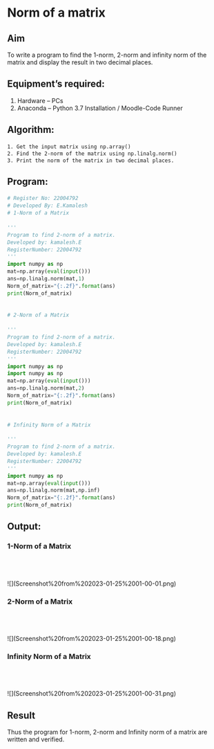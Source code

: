 # Norm of a matrix
## Aim
To write a program to find the 1-norm, 2-norm and infinity norm of the matrix and display the result in two decimal places.
## Equipment’s required:
1.	Hardware – PCs
2.	Anaconda – Python 3.7 Installation / Moodle-Code Runner
## Algorithm:
	1. Get the input matrix using np.array()   
    2. Find the 2-norm of the matrix using np.linalg.norm()
	3. Print the norm of the matrix in two decimal places.
## Program:
```Python
# Register No: 22004792
# Developed By: E.Kamalesh
# 1-Norm of a Matrix

'''
Program to find 2-norm of a matrix.
Developed by: kamalesh.E
RegisterNumber: 22004792
'''
import numpy as np
mat=np.array(eval(input()))
ans=np.linalg.norm(mat,1)
Norm_of_matrix="{:.2f}".format(ans)
print(Norm_of_matrix)


# 2-Norm of a Matrix

'''
Program to find 2-norm of a matrix.
Developed by: kamalesh.E
RegisterNumber: 22004792
'''
import numpy as np
import numpy as np
mat=np.array(eval(input()))
ans=np.linalg.norm(mat,2)
Norm_of_matrix="{:.2f}".format(ans)
print(Norm_of_matrix)


# Infinity Norm of a Matrix

'''
Program to find 2-norm of a matrix.
Developed by: kamalesh.E
RegisterNumber: 22004792
'''
import numpy as np
mat=np.array(eval(input()))
ans=np.linalg.norm(mat,np.inf)
Norm_of_matrix="{:.2f}".format(ans)
print(Norm_of_matrix)
```
## Output:
### 1-Norm of a Matrix
<br>
<br>
<br>
![](Screenshot%20from%202023-01-25%2001-00-01.png)

### 2-Norm of a Matrix
<br>
<br>
<br>
![](Screenshot%20from%202023-01-25%2001-00-18.png)

### Infinity Norm of a Matrix
<br>
<br>
<br>
![](Screenshot%20from%202023-01-25%2001-00-31.png)

## Result
Thus the program for 1-norm, 2-norm and Infinity norm of a matrix are written and verified.

